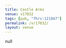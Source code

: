 ```yaml
---
title: Castle Arms
venue: v17032
tags: [pub, "fhrs:121847"]
permalink: /v/17032/
layout: venue
---
```

null